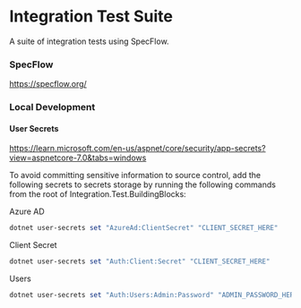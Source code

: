 # Integration Test Suite #

A suite of integration tests using SpecFlow.

### SpecFlow ###

https://specflow.org/

### Local Development ###

#### User Secrets ####

https://learn.microsoft.com/en-us/aspnet/core/security/app-secrets?view=aspnetcore-7.0&tabs=windows

To avoid committing sensitive information to source control, add the following secrets 
to secrets storage by running the following commands from the root of Integration.Test.BuildingBlocks:

Azure AD
```powershell
dotnet user-secrets set "AzureAd:ClientSecret" "CLIENT_SECRET_HERE"
```

Client Secret
```powershell
dotnet user-secrets set "Auth:Client:Secret" "CLIENT_SECRET_HERE"
```

Users
```powershell
dotnet user-secrets set "Auth:Users:Admin:Password" "ADMIN_PASSWORD_HERE"
```